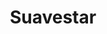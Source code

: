 ---
title: "Suavestar"
url: /ciudad-autonoma-de-buenos-aires/suavestar-avenida-juan-bautista-justo/
shop: Betten
---